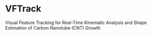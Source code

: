 # VFTrack
Visual Feature Tracking for Real-Time Kinematic Analysis and Shape Estimation of Carbon Nanotube (CNT) Growth
